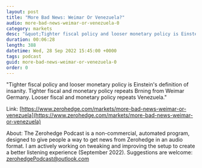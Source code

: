 ```yaml
---
layout: post
title: "More Bad News: Weimar Or Venezuela?"
audio: more-bad-news-weimar-or-venezuela-0
category: markets
desc: "&quot;Tighter fiscal policy and looser monetary policy is Einstein's definition of insanity. Tighter fiscal and monetary policy repeats Brning from Weimar Germany. Looser fiscal and monetary policy repeats Venezuela.&quot;"
duration: 00:06:28
length: 388
datetime: Wed, 28 Sep 2022 15:45:00 +0000
tags: podcast
guid: more-bad-news-weimar-or-venezuela-0
order: 0
---
```

&quot;Tighter fiscal policy and looser monetary policy is Einstein's definition of insanity. Tighter fiscal and monetary policy repeats Brning from Weimar Germany. Looser fiscal and monetary policy repeats Venezuela.&quot;

Link: [https://www.zerohedge.com/markets/more-bad-news-weimar-or-venezuela](https://www.zerohedge.com/markets/more-bad-news-weimar-or-venezuela)

About: The Zerohedge Podcast is a non-commercial, automated program, designed to give people a way to get news from Zerohedge in an audio format.  I am actively working on tweaking and improving the setup to create a better listening experience (September 2022).  Suggestions are welcome: [zerohedgePodcast@outlook.com](mailto:zerohedgePodcast@outlook.com)